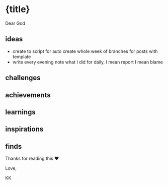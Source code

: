 # {title}


Dear God


## ideas
* create to script for auto create whole week of branches for posts with template
* write every evening note what I did for daily, I mean report I mean blame

## challenges

## achievements

## learnings

## inspirations

## finds

Thanks for reading this ❤️

Love,

KK
